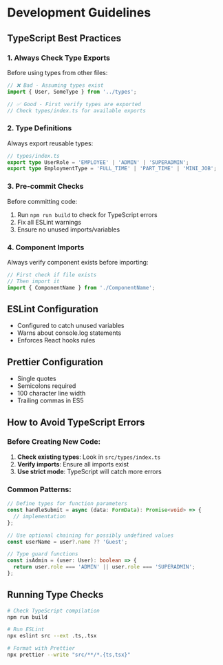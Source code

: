 # Development Guidelines

## TypeScript Best Practices

### 1. Always Check Type Exports
Before using types from other files:
```typescript
// ❌ Bad - Assuming types exist
import { User, SomeType } from '../types';

// ✅ Good - First verify types are exported
// Check types/index.ts for available exports
```

### 2. Type Definitions
Always export reusable types:
```typescript
// types/index.ts
export type UserRole = 'EMPLOYEE' | 'ADMIN' | 'SUPERADMIN';
export type EmploymentType = 'FULL_TIME' | 'PART_TIME' | 'MINI_JOB';
```

### 3. Pre-commit Checks
Before committing code:
1. Run `npm run build` to check for TypeScript errors
2. Fix all ESLint warnings
3. Ensure no unused imports/variables

### 4. Component Imports
Always verify component exists before importing:
```typescript
// First check if file exists
// Then import it
import { ComponentName } from './ComponentName';
```

## ESLint Configuration
- Configured to catch unused variables
- Warns about console.log statements
- Enforces React hooks rules

## Prettier Configuration
- Single quotes
- Semicolons required
- 100 character line width
- Trailing commas in ES5

## How to Avoid TypeScript Errors

### Before Creating New Code:
1. **Check existing types**: Look in `src/types/index.ts`
2. **Verify imports**: Ensure all imports exist
3. **Use strict mode**: TypeScript will catch more errors

### Common Patterns:
```typescript
// Define types for function parameters
const handleSubmit = async (data: FormData): Promise<void> => {
  // implementation
};

// Use optional chaining for possibly undefined values
const userName = user?.name ?? 'Guest';

// Type guard functions
const isAdmin = (user: User): boolean => {
  return user.role === 'ADMIN' || user.role === 'SUPERADMIN';
};
```

## Running Type Checks
```bash
# Check TypeScript compilation
npm run build

# Run ESLint
npx eslint src --ext .ts,.tsx

# Format with Prettier
npx prettier --write "src/**/*.{ts,tsx}"
```